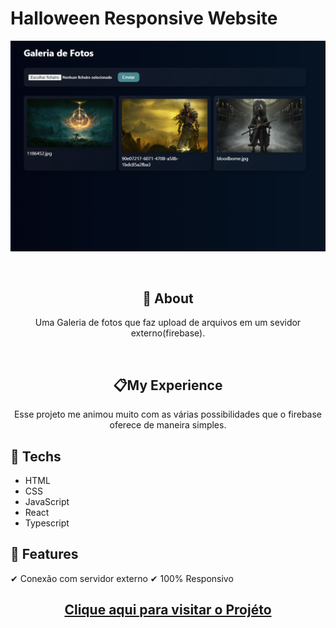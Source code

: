 #  **Halloween Responsive Website**

<div align="center">

![print do projeto](print.png)

</div><br>
<div align="center">

## 	&#127919; **About**
Uma Galeria de fotos que faz upload de arquivos em um sevidor externo(firebase).

</div><br>
<div align="center">

## 📋**My Experience**
Esse projeto me animou muito com as várias possibilidades que o firebase oferece de maneira simples.

</div>
<div>

## 🔧 **Techs**

* HTML
* CSS
* JavaScript
* React
* Typescript

</div>
<div>

## &#127775; **Features**
&#10004; Conexão com servidor externo  &#10004; 100% Responsivo

</div>
<div align="center">

## <a href="https://photo-gallery-drab.vercel.app/">**Clique aqui para visitar o Projéto**</a>

</div>
